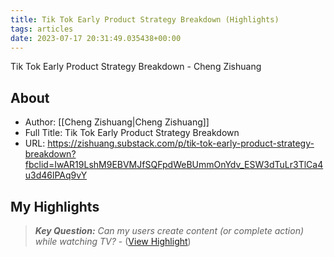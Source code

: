 ```yaml
---
title: Tik Tok Early Product Strategy Breakdown (Highlights)
tags: articles
date: 2023-07-17 20:31:49.035438+00:00
---
```

Tik Tok Early Product Strategy Breakdown - Cheng Zishuang

## About
- Author: [[Cheng Zishuang|Cheng Zishuang]]
- Full Title: Tik Tok Early Product Strategy Breakdown
- URL: https://zishuang.substack.com/p/tik-tok-early-product-strategy-breakdown?fbclid=IwAR19LshM9EBVMJfSQFpdWeBUmmOnYdv_ESW3dTuLr3TlCa4u3d46lPAq9vY

## My Highlights
> ***Key Question:** Can my users create content (or complete action) while watching TV?*
\-  ([View Highlight](https://read.readwise.io/read/01h5jrt74btmmc3sn0kvn3h30z))

